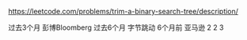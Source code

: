 https://leetcode.com/problems/trim-a-binary-search-tree/description/

过去3个月
彭博Bloomberg
过去6个月
字节跳动
6个月前
亚马逊
2
2
3
